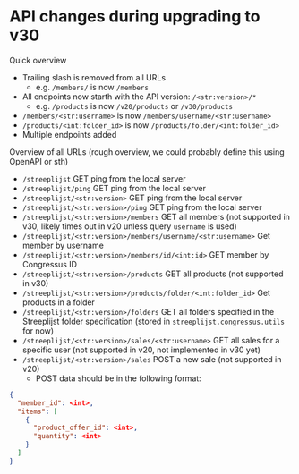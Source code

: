 # API changes during upgrading to v30

Quick overview

- Trailing slash is removed from all URLs
    - e.g. `/members/` is now `/members`
- All endpoints now starth with the API version: `/<str:version>/*`
    - e.g. `/products` is now `/v20/products` or `/v30/products`
- `/members/<str:username>` is now `/members/username/<str:username>`
- `/products/<int:folder_id>` is now `/products/folder/<int:folder_id>`
- Multiple endpoints added

Overview of all URLs (rough overview, we could probably define this using OpenAPI or sth)

- `/streeplijst`  GET ping from the local server
- `/streeplijst/ping`  GET ping from the local server
- `/streeplijst/<str:version>` GET ping from the local server
- `/streeplijst/<str:version>/ping` GET ping from the local server
- `/streeplijst/<str:version>/members` GET all members (not supported in v30, likely times out in v20 unless
  query `username` is used)
- `/streeplijst/<str:version>/members/username/<str:username>` Get member by username
- `/streeplijst/<str:version>/members/id/<int:id>` GET member by Congressus ID
- `/streeplijst/<str:version>/products` GET all products (not supported in v30)
- `/streeplijst/<str:version>/products/folder/<int:folder_id>` Get products in a folder
- `/streeplijst/<str:version>/folders` GET all folders specified in the Streeplijst folder specification (stored
  in `streeplijst.congressus.utils` for now)
- `/streeplijst/<str:version>/sales/<str:username>` GET all sales for a specific user (not supported in v20, not
  implemented in v30 yet)
- `/streeplijst/<str:version>/sales` POST a new sale (not supported in v20)
    - POST data should be in the following format:

```json
{
  "member_id": <int>,
  "items": [
    {
      "product_offer_id": <int>,
      "quantity": <int>
    }
  ]
}
```